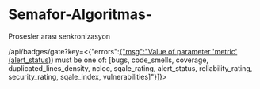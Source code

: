 # Semafor-Algoritmas-
Prosesler arası senkronizasyon

/api/badges/gate?key=<{"errors":[{"msg":"Value of parameter 'metric' (alert_status)](https://sonarcloud.io/dashboard?id=ugurcan.soruc.visualstudio.com.sonarexamples.netfx)) must be one of: [bugs, code_smells, coverage, duplicated_lines_density, ncloc, sqale_rating, alert_status, reliability_rating, security_rating, sqale_index, vulnerabilities]"}]}>



